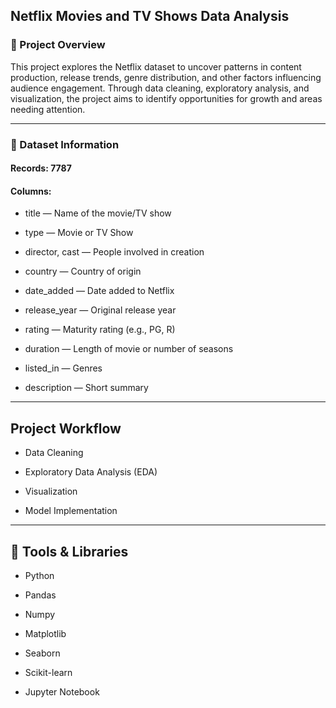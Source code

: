 ## Netflix Movies and TV Shows Data Analysis

### 📌 Project Overview
This project explores the Netflix dataset to uncover patterns in content production, release trends, genre distribution, and other factors influencing audience engagement.
Through data cleaning, exploratory analysis, and visualization, the project aims to identify opportunities for growth and areas needing attention. 

---

### 📂 Dataset Information

#### Records: 7787

#### Columns:

- title — Name of the movie/TV show 

- type — Movie or TV Show

- director, cast — People involved in creation

- country — Country of origin

- date_added — Date added to Netflix

- release_year — Original release year

- rating — Maturity rating (e.g., PG, R)

- duration — Length of movie or number of seasons

- listed_in — Genres

- description — Short summary

---

## Project Workflow

- Data Cleaning

- Exploratory Data Analysis (EDA)

- Visualization

- Model Implementation


--- 

## 🚀 Tools & Libraries

- Python

- Pandas

- Numpy

- Matplotlib

- Seaborn

- Scikit-learn

- Jupyter Notebook
  



